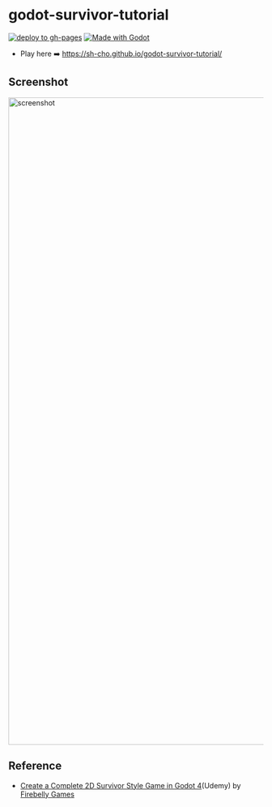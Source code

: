# godot-survivor-tutorial

[![deploy to gh-pages](https://github.com/sh-cho/godot-survivor-tutorial/actions/workflows/deploy.yml/badge.svg)](https://github.com/sh-cho/godot-survivor-tutorial/actions/workflows/deploy.yml)
[![Made with Godot](https://img.shields.io/badge/Made%20with-Godot-478CBF?style=flat&logo=godot%20engine&logoColor=white)](https://godotengine.org)

- Play here ➡️ https://sh-cho.github.io/godot-survivor-tutorial/

## Screenshot
<img width="1277" alt="screenshot" src="https://github.com/user-attachments/assets/82eb6ab6-2b63-4d8c-a54c-3070d105fa66">

## Reference
- [Create a Complete 2D Survivor Style Game in Godot 4](https://www.udemy.com/course/create-a-complete-2d-arena-survival-roguelike-game-in-godot-4/)(Udemy) by [Firebelly Games](https://www.udemy.com/user/firebelley-games/)
